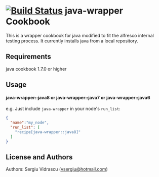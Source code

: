 [![Build Status](https://travis-ci.org/AlfrescoTestAutomation/chef-alfresco-installer.svg?branch=java-wrapper)](https://travis-ci.org/AlfrescoTestAutomation/chef-alfresco-installer)
java-wrapper Cookbook
======================
This is a wrapper cookbook for java modified to fit the alfresco internal testing process.
It currently installs java from a local repository.

Requirements
------------
java cookbook 1.7.0 or higher


Usage
-----
#### java-wrapper::java8 or java-wrapper::java7 or java-wrapper::java6

e.g.
Just include `java-wrapper` in your node's `run_list`:

```json
{
  "name":"my_node",
  "run_list": [
    "recipe[java-wrapper::java8]"
  ]
}
```

License and Authors
-------------------
Authors: Sergiu Vidrascu (vsergiu@hotmail.com)
